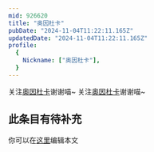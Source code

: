```yaml
---
mid: 926620
title: "奥因杜卡"
pubDate: "2024-11-04T11:22:11.165Z"
updatedDate: "2024-11-04T11:22:11.165Z"
profile:
  {
    Nickname: ["奥因杜卡"],
  }
---
```


关注[奥因杜卡](https://space.bilibili.com/926620)谢谢喵~ 关注[奥因杜卡](https://space.bilibili.com/926620)谢谢喵~

## 此条目有待补充
你可以在[这里](https://github.com/Yuhanawa/VTuber.ICU-Content/edit/master/v/奥因杜卡/index.md)编辑本文
